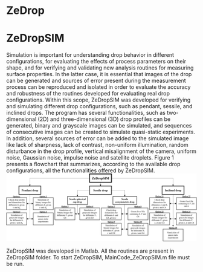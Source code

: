 # ZeDrop


# ZeDropSIM
Simulation is important for understanding drop behavior in different configurations, for evaluating the effects of process parameters on their shape, and for verifying and validating new analysis routines for measuring surface properties. In the latter case, it is essential that images of the drop can be generated and sources of error present during the measurement process can be reproduced and isolated in order to evaluate the accuracy and robustness of the routines developed for evaluating real drop configurations.
Within this scope, ZeDropSIM was developed for verifying and simulating different drop configurations, such as pendant, sessile, and inclined drops. The program has several functionalities, such as two-dimensional (2D) and three-dimensional (3D) drop profiles can be generated, binary and grayscale images can be simulated, and sequences of consecutive images can be created to simulate quasi-static experiments. In addition, several sources of error can be added to the simulated image like lack of sharpness, lack of contrast, non-uniform illumination, random disturbance in the drop profile, vertical misalignment of the camera, uniform noise, Gaussian noise, impulse noise and satellite droplets. Figure 1 presents a flowchart that summarizes, according to the available drop configurations, all the functionalities offered by ZeDropSIM.
![Figure 1. ZeDropSIM flowchart](flowchartZeDropSIM.png)



ZeDropSIM was developed in Matlab. All the routines are present in ZeDropSIM folder. To start ZeDropSIM, MainCode_ZeDropSIM.m file must be run. 
